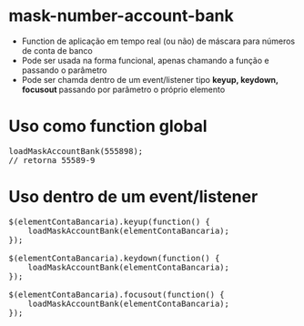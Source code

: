 # mask-number-account-bank
- Function de aplicação em tempo real (ou não) de máscara para números de conta de banco 
- Pode ser usada na forma funcional, apenas chamando a função e passando o parâmetro 
- Pode ser chamda dentro de um event/listener tipo <b> keyup, keydown, focusout </b> passando por parâmetro o próprio elemento

# Uso como function global
<pre>
loadMaskAccountBank(555898);
// retorna 55589-9
</pre>

# Uso dentro de um event/listener
<pre>
$(elementContaBancaria).keyup(function() {
    loadMaskAccountBank(elementContaBancaria);
});

$(elementContaBancaria).keydown(function() {
    loadMaskAccountBank(elementContaBancaria);
});

$(elementContaBancaria).focusout(function() {
    loadMaskAccountBank(elementContaBancaria);
});

</pre>
